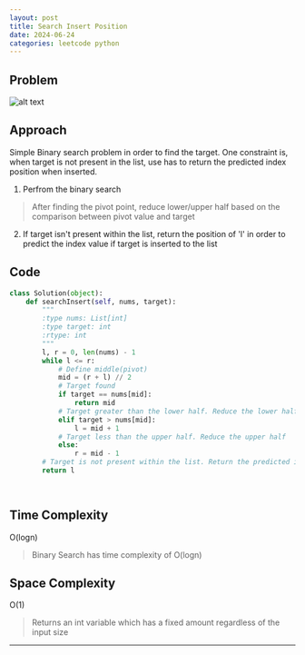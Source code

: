 ```yaml
---
layout: post
title: Search Insert Position
date: 2024-06-24
categories: leetcode python
---
```


## Problem
![alt text](/blog/public/img/SearchInsertPosition.png)

## Approach
Simple Binary search problem in order to find the target. One constraint is, when target is not present in the list, use has to return the predicted index position when inserted.

1. Perfrom the binary search 
> After finding the pivot point, reduce lower/upper half based on the comparison between pivot value and target

2. If target isn't present within the list, return the position of 'l' in order to predict the index value if target is inserted to the list

## Code
```python
class Solution(object):
    def searchInsert(self, nums, target):
        """
        :type nums: List[int]
        :type target: int
        :rtype: int
        """
        l, r = 0, len(nums) - 1
        while l <= r:
            # Define middle(pivot)
            mid = (r + l) // 2
            # Target found
            if target == nums[mid]:
                return mid
            # Target greater than the lower half. Reduce the lower half
            elif target > nums[mid]:
                l = mid + 1
            # Target less than the upper half. Reduce the upper half
            else:
                r = mid - 1
        # Target is not present within the list. Return the predicted index value if inserted
        return l

        
```
## Time Complexity
O(logn)
> Binary Search has time complexity of O(logn)

## Space Complexity
O(1)
> Returns an int variable which has a fixed amount regardless of the input size

---